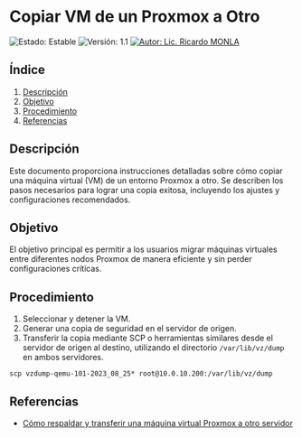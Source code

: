 # Copiar VM de un Proxmox a Otro

![Estado: Estable](https://img.shields.io/badge/Estado-En%20Estudio-green)
![Versión: 1.1](https://img.shields.io/badge/Versión-1.1-blue)
[![Autor: Lic. Ricardo MONLA](https://img.shields.io/badge/Autor-Lic.%20Ricardo%20MONLA-orange)](mailto:rmonla@gmail.com)

## Índice

1. [Descripción](#descripción)
2. [Objetivo](#objetivo)
3. [Procedimiento](#procedimiento)
4. [Referencias](#referencias)

## Descripción

Este documento proporciona instrucciones detalladas sobre cómo copiar una máquina virtual (VM) de un entorno Proxmox a otro. Se describen los pasos necesarios para lograr una copia exitosa, incluyendo los ajustes y configuraciones recomendados. 

## Objetivo

El objetivo principal es permitir a los usuarios migrar máquinas virtuales entre diferentes nodos Proxmox de manera eficiente y sin perder configuraciones críticas.

## Procedimiento

1. Seleccionar y detener la VM.
2. Generar una copia de seguridad en el servidor de origen.
3. Transferir la copia mediante SCP o herramientas similares desde el servidor de origen al destino, utilizando el directorio `/var/lib/vz/dump` en ambos servidores.
```
scp vzdump-qemu-101-2023_08_25* root@10.0.10.200:/var/lib/vz/dump
```

## Referencias

- [Cómo respaldar y transferir una máquina virtual Proxmox a otro servidor](http://somebooks.es/como-respaldar-y-transferir-una-maquina-virtual-proxmox-a-otro-servidor/)
